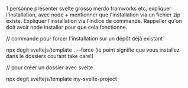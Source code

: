 1 personne présenter svelte grosso merdo framworks etc, expliquer l'installation, avec node + mentionner que l'installation via un fichier zip existe.
Expliquer l'installation via l'indice de commande. Rappeller qu'on doit avoir node installer pour que cela fonctionne.  

// commande pour forcer l'installation sur un dépôt déjà existant

npx degit sveltejs/template . --force (le point signifie que vous installez dans le dossiers courant take care!) 

// pour créer un dossier avec svelte

npx degit sveltejs/template my-svelte-project
